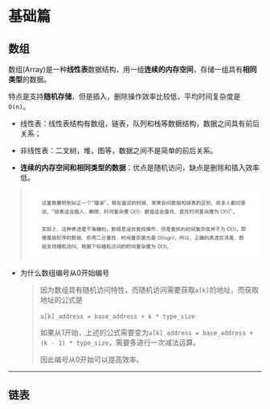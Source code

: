 # 基础篇

## 数组

数组(Array)是一种**线性表**数据结构，用一组**连续的内存空间**，存储一组具有**相同类型**的数据。

特点是支持**随机存储**，但是插入，删除操作效率比较低，平均时间复杂度是`O(n)`。

- 线性表：线性表结构有数组，链表，队列和栈等数据结构，数据之间具有前后关系；
- 非线性表：二叉树，堆，图等，数据之间不是简单的前后关系。

- **连续的内存空间和相同类型的数据**：优点是随机访问，缺点是删除和插入效率低。

> ![image-20191111235302630](assets/image-20191111235302630.png)

- 为什么数组编号从0开始编号

  > 因为数组具有随机访问特性，而随机访问需要获取`a[k]`的地址，而获取地址的公式是
  >
  > `a[k]_address = base_address + k * type_size`
  >
  > 如果从1开始，上述的公式需要变为`a[k]_address = base_address + (k - 1) * type_size`，需要多进行一次减法运算。
  >
  > 因此编号从0开始可以提高效率。

---

## 链表

